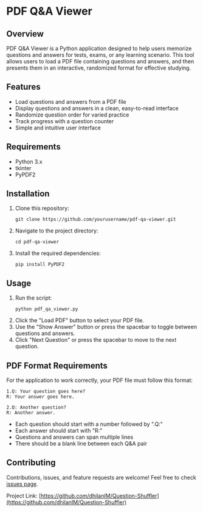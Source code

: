 # PDF Q&A Viewer

## Overview

PDF Q&A Viewer is a Python application designed to help users memorize questions and answers for tests, exams, or any learning scenario. This tool allows users to load a PDF file containing questions and answers, and then presents them in an interactive, randomized format for effective studying.

## Features

- Load questions and answers from a PDF file
- Display questions and answers in a clean, easy-to-read interface
- Randomize question order for varied practice
- Track progress with a question counter
- Simple and intuitive user interface

## Requirements

- Python 3.x
- tkinter
- PyPDF2

## Installation

1. Clone this repository:
   ```
   git clone https://github.com/yourusername/pdf-qa-viewer.git
   ```
2. Navigate to the project directory:
   ```
   cd pdf-qa-viewer
   ```
3. Install the required dependencies:
   ```
   pip install PyPDF2
   ```

## Usage

1. Run the script:
   ```
   python pdf_qa_viewer.py
   ```
2. Click the "Load PDF" button to select your PDF file.
3. Use the "Show Answer" button or press the spacebar to toggle between questions and answers.
4. Click "Next Question" or press the spacebar to move to the next question.

## PDF Format Requirements

For the application to work correctly, your PDF file must follow this format:

```
1.Q: Your question goes here?
R: Your answer goes here.

2.Q: Another question?
R: Another answer.
```

- Each question should start with a number followed by ".Q:"
- Each answer should start with "R:"
- Questions and answers can span multiple lines
- There should be a blank line between each Q&A pair

## Contributing

Contributions, issues, and feature requests are welcome! Feel free to check [issues page](https://github.com/yourusername/dhilanIM/Question-Shuffler).


Project Link: [https://github.com/dhilanIM/Question-Shuffler](https://github.com/dhilanIM/Question-Shuffler)
